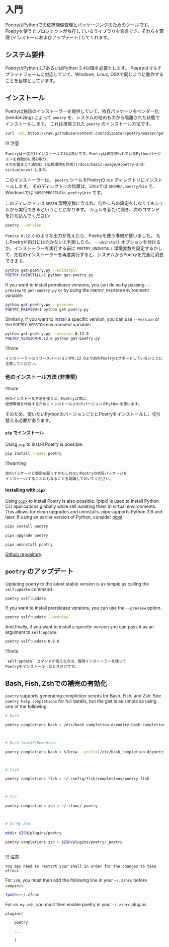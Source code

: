# 入門

PoetryはPythonでの依存関係管理とパッケージングのためのツールです。
Poetryを使うとプロジェクトが依存しているライブラリを宣言でき、それらを管理 (インストールおよびアップデート) してくれます。


## システム要件

PoetryはPython 2.7あるいはPython 3.4以降を必要とします。
Poetryはマルチプラットフォームに対応していて、Windows, Linux, OSXで同じように動作することを目標としています。


## インストール

Poetryは独自のインストーラーを提供していて、依存パッケージをベンダー化 (vendorizing) によって `poetry`
を、システムの他のものから隔離された状態でインストールします。
これは推奨された `poetry` のインストール方法です。

```bash
curl -sSL https://raw.githubusercontent.com/sdispater/poetry/master/get-poetry.py | python
```


!!! 注意

    Poetryは一度だけインストールすれば良いです。Poetryは現在使われているPythonバージョンを自動的に読み取り、
    それを踏まえて適切に [仮想環境を作成](/docs/basic-usage/#poetry-and-virtualenvs) します。

このインストーラーは、 `poetry` ツールをPoetryの `bin` ディレクトリにインストールします。
そのディレクトリの位置は、Unixでは `$HOME/.poetry/bin` で、Windowsでは
`%USERPROFILE%\.poetry\bin` です。

このディレクトリは `$PATH` 環境変数に含まれ、何かしらの設定をしなくてもシェルから実行できるということになります。
シェルを新たに開き、次のコマンドを打ち込んでください:

```bash
poetry --version
```


`Poetry 0.12.0` のような出力が見えたら、Poetryを使う準備が整いました。
もしPoetryが自分には向かないと判断したら、 `--uninstall` オプションを付けるか、インストーラーを実行する前に
`POETRY_UNINSTALL` 環境変数を設定するかして、先程のインストーラーを再度実行すると、システムからPoetryを完全に消去できます。

```bash
python get-poetry.py --uninstall
POETRY_UNINSTALL=1 python get-poetry.py
```


If you want to install prerelease versions, you can do so by passing
`--preview` to `get-poetry.py` or by using the `POETRY_PREVIEW` environment
variable:

```bash
python get-poetry.py --preview
POETRY_PREVIEW=1 python get-poetry.py
```


Similarly, if you want to install a specific version, you can use
`--version` or the `POETRY_VERSION` environment variable:

```bash
python get-poetry.py --version 0.12.0
POETRY_VERSION=0.12.0 python get-poetry.py
```


!!!note

    インストーラーはリリースバージョンが0.12.0より前のPoetryはサポートしていないことに注意してください。

### 他のインストール方法 (非推奨)

!!!note

    他のインストール方法を使うと、Poetryは常に、
    仮想環境を作成するためにインストールされたバージョンのPythonを使います。

そのため、使いたいPythonのバージョンごとにPoetryをインストールし、切り替える必要があります。

#### `pip` でインストール

Using `pip` to install Poetry is possible.

```bash
pip install --user poetry
```


!!!warning

    他のパッケージと衝突を起こすかもしれないPoetryの依存パッケージを
    インストールすることにもなることを認識しておいてください。

#### Installing with `pipx`

Using [`pipx`](https://github.com/cs01/pipx) to install Poetry is also
possible. [pipx] is used to install Python CLI applications globally while
still isolating them in virtual environments. This allows for clean upgrades
and uninstalls. pipx supports Python 3.6 and later. If using an earlier
version of Python, consider [pipsi](https://github.com/mitsuhiko/pipsi).

```bash
pipx install poetry

```


```bash
pipx upgrade poetry

```


```bash
pipx uninstall poetry

```


[Github repository](https://github.com/cs01/pipx).


## `poetry` のアップデート

Updating poetry to the latest stable version is as simple as calling the
`self:update` command.

```bash
poetry self:update
```


If you want to install prerelease versions, you can use the `--preview`
option.

```bash
poetry self:update --preview
```


And finally, if you want to install a specific version you can pass it as an
argument to `self:update`.

```bash
poetry self:update 0.8.0
```


!!!note

    `self:update` コマンドが使えるのは、推奨インストーラーを使って
    Poetryをインストールしたときだけです。


## Bash, Fish, Zshでの補完の有効化

`poetry` supports generating completion scripts for Bash, Fish, and Zsh.
See `poetry help completions` for full details, but the gist is as simple as
using one of the following:


```bash
# Bash

poetry completions bash > /etc/bash_completion.d/poetry.bash-completion



# Bash (macOS/Homebrew)

poetry completions bash > $(brew --prefix)/etc/bash_completion.d/poetry.bash-completion



# Fish

poetry completions fish > ~/.config/fish/completions/poetry.fish



# Zsh

poetry completions zsh > ~/.zfunc/_poetry



# Oh-My-Zsh

mkdir $ZSH/plugins/poetry

poetry completions zsh > $ZSH/plugins/poetry/_poetry



```


!!! 注意

    You may need to restart your shell in order for the changes to take effect.

For `zsh`, you must then add the following line in your `~/.zshrc` before
`compinit`:

```bash
fpath+=~/.zfunc

```


For `oh-my-zsh`, you must then enable poetry in your `~/.zshrc` plugins

```
plugins(

	poetry

	...

	)

```

